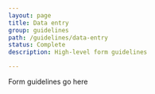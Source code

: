 ```yaml
---
layout: page
title: Data entry
group: guidelines
path: /guidelines/data-entry
status: Complete
description: High-level form guidelines

---
```


Form guidelines go here
